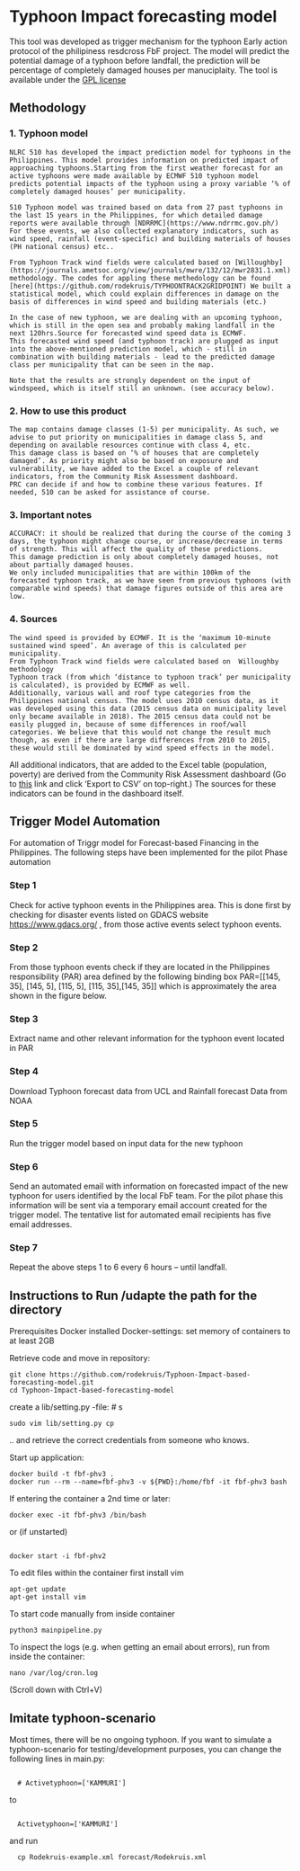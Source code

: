 # Typhoon Impact forecasting model

This tool was developed as trigger mechanism for the typhoon Early action protocol of the philipiness resdcross FbF project. The model will predict the potential damage of a typhoon before landfall, the prediction will be percentage of completely damaged houses per manuciplaity.
The tool is available under the [GPL license](https://github.com/rodekruis/Typhoon-Impact-based-forecasting-model/blob/master/LICENSE)

## Methodology

### 1. Typhoon model

    NLRC 510 has developed the impact prediction model for typhoons in the Philippines. This model provides information on predicted impact of approaching typhoons.Starting from the first weather forecast for an active typhoons were made available by ECMWF 510 typhoon model predicts potential impacts of the typhoon using a proxy variable ‘% of completely damaged houses’ per municipality.

    510 Typhoon model was trained based on data from 27 past typhoons in the last 15 years in the Philippines, for which detailed damage reports were available through [NDRRMC](https://www.ndrrmc.gov.ph/) For these events, we also collected explanatory indicators, such as wind speed, rainfall (event-specific) and building materials of houses (PH national census) etc..

    From Typhoon Track wind fields were calculated based on [Willoughby](https://journals.ametsoc.org/view/journals/mwre/132/12/mwr2831.1.xml) methodology. The codes for appling these methedology can be found [here](https://github.com/rodekruis/TYPHOONTRACK2GRIDPOINT) We built a statistical model, which could explain differences in damage on the basis of differences in wind speed and building materials (etc.)

    In the case of new typhoon, we are dealing with an upcoming typhoon, which is still in the open sea and probably making landfall in the next 120hrs.Source for forecasted wind speed data is ECMWF.
    This forecasted wind speed (and typhoon track) are plugged as input into the above-mentioned prediction model, which - still in combination with building materials - lead to the predicted damage class per municipality that can be seen in the map.

    Note that the results are strongly dependent on the input of windspeed, which is itself still an unknown. (see accuracy below).

### 2. How to use  this product

    The map contains damage classes (1-5) per municipality. As such, we advise to put priority on municipalities in damage class 5, and depending on available resources continue with class 4, etc.
    This damage class is based on ‘% of houses that are completely damaged’. As priority might also be based on exposure and vulnerability, we have added to the Excel a couple of relevant indicators, from the Community Risk Assessment dashboard.
    PRC can decide if and how to combine these various features. If needed, 510 can be asked for assistance of course.

### 3. Important notes

    ACCURACY: it should be realized that during the course of the coming 3 days, the typhoon might change course, or increase/decrease in terms of strength. This will affect the quality of these predictions. 
    This damage prediction is only about completely damaged houses, not about partially damaged houses.
    We only included municipalities that are within 100km of the forecasted typhoon track, as we have seen from previous typhoons (with comparable wind speeds) that damage figures outside of this area are low.

### 4. Sources

    The wind speed is provided by ECMWF. It is the ‘maximum 10-minute sustained wind speed’. An average of this is calculated per municipality.
    From Typhoon Track wind fields were calculated based on  Willoughby  methodology 
    Typhoon track (from which ‘distance to typhoon track’ per municipality is calculated), is provided by ECMWF as well.
    Additionally, various wall and roof type categories from the Philippines national census. The model uses 2010 census data, as it was developed using this data (2015 census data on municipality level only became available in 2018). The 2015 census data could not be easily plugged in, because of some differences in roof/wall categories. We believe that this would not change the result much though, as even if there are large differences from 2010 to 2015, these would still be dominated by wind speed effects in the model.
   All additional indicators, that are added to the Excel table (population, poverty) are derived from the Community Risk Assessment dashboard (Go to [this](https://dashboard.510.global/#!/community_risk?country=PHL) link and click ‘Export to CSV’ on top-right.) The sources for these indicators can be found in the dashboard itself.

## Trigger Model Automation

For automation of Triggr model for Forecast-based Financing in the Philippines. The following steps have been implemented for the pilot Phase automation

### Step 1

Check for active typhoon events in the Philippines area. This is done first by checking  for disaster events  listed on GDACS website https://www.gdacs.org/ , from those active events select typhoon events.

### Step 2

From those typhoon events check if they are located in the Philippines responsibility (PAR) area defined by the following binding box PAR=[[145, 35], [145, 5], [115, 5], [115, 35],[145, 35]]  which is approximately the area shown in the figure below.

### Step 3

Extract name and other relevant information for the typhoon event located in PAR

### Step 4

Download Typhoon forecast data from UCL and Rainfall forecast Data from NOAA

### Step 5

Run the trigger model based on input data for the new typhoon 

### Step 6

Send an automated email with information on forecasted impact of the new typhoon for users identified by the local FbF team. For the pilot phase this information will be sent via a temporary email account created for the trigger model. The tentative list for automated email recipients has five email addresses.

### Step 7

Repeat the above steps 1 to 6 every 6 hours – until landfall.

## Instructions to Run /udapte the path for the directory

  Prerequisites 
  Docker installed
  Docker-settings: set memory of containers to at least 2GB

Retrieve code and move in repository:
```
git clone https://github.com/rodekruis/Typhoon-Impact-based-forecasting-model.git
cd Typhoon-Impact-based-forecasting-model
```
create a lib/setting.py -file: # s
```
sudo vim lib/setting.py cp 
```
.. and retrieve the correct credentials from someone who knows. 

Start up application:
```
docker build -t fbf-phv3 .
docker run --rm --name=fbf-phv3 -v ${PWD}:/home/fbf -it fbf-phv3 bash
```
If entering the container a 2nd time or later:
```
docker exec -it fbf-phv3 /bin/bash
```
or (if unstarted)
```

docker start -i fbf-phv2
```
To edit files within the container first install vim 
```
apt-get update
apt-get install vim
```


To start code manually from inside container
```
python3 mainpipeline.py
```

To inspect the logs (e.g. when getting an email about errors), run from inside the container:
```
nano /var/log/cron.log
```
(Scroll down with Ctrl+V) 


## Imitate typhoon-scenario

Most times, there will be no ongoing typhoon. If you want to simulate a typhoon-scenario for testing/development purposes, you can change the following lines in main.py:
```
 
  # Activetyphoon=['KAMMURI']
```
to
```
 
  Activetyphoon=['KAMMURI']
```
and run
```
  cp Rodekruis-example.xml forecast/Rodekruis.xml
```
